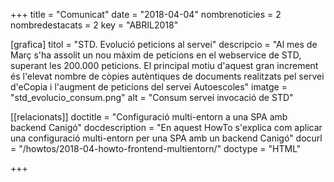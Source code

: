 +++
title             = "Comunicat"
date              = "2018-04-04"
nombrenoticies    = 2
nombredestacats   = 2
key               = "ABRIL2018"

[grafica]
titol      = "STD. Evolució peticions al servei"
descripcio = "Al mes de Març s'ha assolit un nou màxim de peticions en el webservice de STD, superant les 200.000 peticions. El principal motiu d'aquest gran increment és l'elevat nombre de còpies autèntiques de documents realitzats pel servei d'eCopia i l'augment de peticions del servei Autoescoles"
imatge     = "std_evolucio_consum.png"
alt        = "Consum servei invocació de STD"

[[relacionats]]
doctitle          = "Configuració multi-entorn a una SPA amb backend Canigó"
docdescription    = "En aquest HowTo s'explica com aplicar una configuració multi-entorn per una SPA amb un backend Canigó"
docurl            = "/howtos/2018-04-howto-frontend-multientorn/"
doctype           = "HTML"

+++
